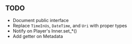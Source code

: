 ## TODO

* Document public interface
* Replace `TimeInUs`, `DateTime`, and `Uri` with proper types
* Notify on Player's Inner.set_*()
* Add getter on Metadata
